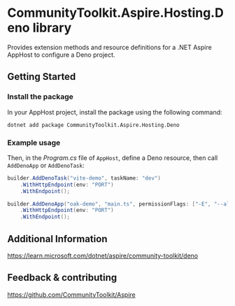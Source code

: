 # CommunityToolkit.Aspire.Hosting.Deno library

Provides extension methods and resource definitions for a .NET Aspire AppHost to configure a Deno project.

## Getting Started

### Install the package

In your AppHost project, install the package using the following command:

```dotnetcli
dotnet add package CommunityToolkit.Aspire.Hosting.Deno
```

### Example usage

Then, in the _Program.cs_ file of `AppHost`, define a Deno resource, then call `AddDenoApp` or `AddDenoTask`:

```csharp
builder.AddDenoTask("vite-demo", taskName: "dev")
    .WithHttpEndpoint(env: "PORT")
    .WithEndpoint();

builder.AddDenoApp("oak-demo", "main.ts", permissionFlags: ["-E", "--allow-net"])
    .WithHttpEndpoint(env: "PORT")
    .WithEndpoint();
```

## Additional Information

https://learn.microsoft.com/dotnet/aspire/community-toolkit/deno

## Feedback & contributing

https://github.com/CommunityToolkit/Aspire

